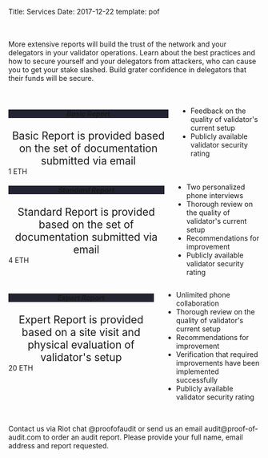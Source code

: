 Title: Services
Date: 2017-12-22
template: pof

<section id="services">
<div class="container">
	<br><br>
		More extensive reports will build the trust of the network and your delegators in your validator operations.
		Learn about the best practices and how to secure yourself and your delegators from attackers, who can cause you to get your stake slashed.  Build grater confidence in delegators that their funds will be secure.
		<br>
		<br>
		<br>
<div class="row" style="margin-bottom:2rem">
<div class="four columns">
<div class="box">
<h5 style="text-align:center; background-color:#242331;">Basic Report</h5>
<div style="text-align:center; font-size: 1.3rem;">
Basic Report is provided based on the set of documentation submitted via email</div>
<div class="wrapper">1 ETH</div>
</div><ul> 
	<li>
	<i class="fa fa-check"></i>
	<div class="li-contents">Feedback on the quality of validator's current setup</div>
	</li>
	<li>
	<i class="fa fa-check"></i>
	<div class="li-contents">Publicly available validator security rating</div>
	</li>
</ul>
</div>
<div class="four columns">
<div class="box">
<h5 style="text-align:center; background-color:#242331;">Standard Report</h5>
<div style="text-align:center; font-size: 1.3rem;">
Standard Report is provided based on the set of documentation submitted via email
</div>
<div class="wrapper">4 ETH</div>
</div>
	<ul>
		<li>
		<i class="fa fa-check"></i>
		<div class="li-contents">Two personalized phone interviews</div>
		</li>
		<li>
		<i class="fa fa-check"></i>
		<div class="li-contents">Thorough review on the quality of validator's current setup </div>
		</li>
		<li>
		<i class="fa fa-check"></i>
		<div class="li-contents">Recommendations for improvement</div>
		</li>
		<li>
		<i class="fa fa-check"></i>
		<div class="li-contents">Publicly available validator security rating</div>
		</li>
	</ul>
</div>

<div class="four columns">
<div class="box">
<h5 style="text-align:center; background-color:#242331">Expert Report</h5>
<div style="text-align:center; font-size: 1.3rem;">
Expert Report is provided based on a site visit and physical evaluation of validator's setup
</div>
<div class="wrapper">20 ETH</div>
</div>
	<ul>
		<li>
		<i class="fa fa-check"></i>
		<div class="li-contents">Unlimited phone collaboration</div>
		</li>
		<li>
		<i class="fa fa-check"></i>
		<div class="li-contents">Thorough review on the quality of validator's current setup</div>
		</li>
		<li>
		<i class="fa fa-check"></i>
		<div class="li-contents">Recommendations for improvement</div>
		</li>
		<li>
		<i class="fa fa-check"></i>
		<div class="li-contents">Verification that required improvements have been implemented successfully </div>
		</li>
		<li>
		<i class="fa fa-check"></i>
		<div class="li-contents">Publicly available validator security rating</div>
		</li>
	</ul>
</div>
</div>
Contact us via Riot chat <span class="email">@proofofaudit</span> or send us an email <span class="email">audit@proof-of-audit.com</span> to order an audit report. Please provide your full name, email address and report requested.
<!-- <br> -->
<!-- <br> -->

<!-- <div class="line"></div><br><br> -->

<!-- <h5 style="margin-top:0;">Sample Audit Report</h5>

<b>VALIDATOR COMPANY NAME</b>: ACME Validator Co<br><br>

<b>SUMMARY</b>: ACME Validator Co is running a high quality validator setup. The personnel are experienced in operations and security and deeply familiar with the Cosmos ecosystem.<br><br>

<b>JURISDICTION</b>: USA<br><br>

<b>DATACENTER</b>: ACME has located in well equipped secure datacenter with redundant power and internet connectivity. The datacenter will stay online short of major disaster.<br><br>

<b>EQUIPMENT</b>: ACME has setup their data center with compatible Cosmos hardware security modules for key storage. ACME is using servers they assembled and they have demonstrated via photographic timestamped evidence of the assembly process.
 <br><br>

<b>DIGITAL SECURITY</b>: ResilientTx reviewed the defense in depth approach to avoid compromise of their infrastructure against network adversaries. We found it to be best in class.<br><br>

<b>RATING</b>: 
<i class="fa fa-star"></i>
<i class="fa fa-star"></i>
<i class="fa fa-star"></i>
<i class="fa fa-star"></i>
<i class="fa fa-star"></i>

</div> -->
</section>

<div class="line"></div>




